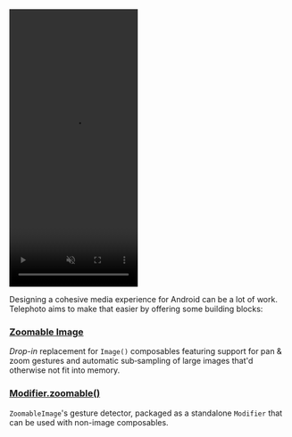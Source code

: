 <div class="md-video-container">
  <a href="assets/demo_full.mp4">
    <video muted autoplay loop controls style="width: 230px; height: 498px;">
      <source type="video/mp4" src="assets/demo_small.mp4">
    </video>
  </a>
</div>

Designing a cohesive media experience for Android can be a lot of work. Telephoto aims to make that easier by offering some building blocks:

### [Zoomable Image](zoomableimage/index.md)
_Drop-in_ replacement for `Image()` composables featuring support for pan & zoom gestures and automatic sub&#8209;sampling of large images that'd otherwise not fit into memory.

### [Modifier.zoomable()](zoomable/index.md)
`ZoomableImage`'s gesture detector, packaged as a standalone `Modifier` that can be used with non-image composables.
